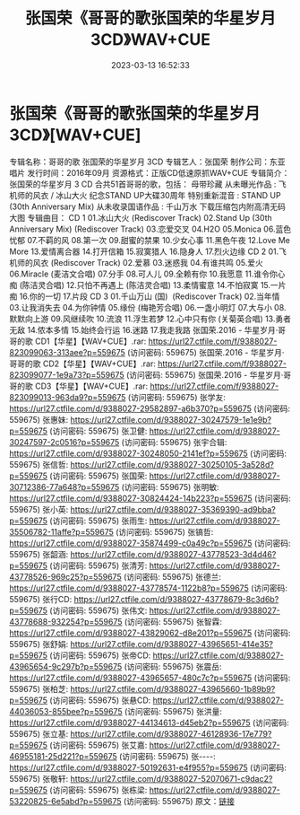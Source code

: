 ﻿---
title: 张国荣《哥哥的歌张国荣的华星岁月3CD》WAV+CUE
date: 2023-03-13 16:52:33
categories: WAV车载音乐、镜像
tags: 华语中文
---
# 张国荣《哥哥的歌张国荣的华星岁月3CD》[WAV+CUE]

专辑名称：哥哥的歌 张国荣的华星岁月
3CD
专辑艺人：张国荣
制作公司：东亚唱片
发行时间：2016年09月
资源格式：正版CD低速原抓WAV+CUE
专辑简介：
张国荣的华星岁月
3 CD 合共51首哥哥的歌，包括：
母带珍藏 从未曝光作品 : 飞机师的风衣 / 冰山大火
纪念STAND UP大碟30周年 特别重新混音 : STAND UP (30th Anniversary Mix)
从未收录国语作品 : 千山万水
下载压缩包内附高清无码大图
专辑曲目：
CD 1
01.冰山大火 (Rediscover Track)
02.Stand Up (30th Anniversary Mix) (Rediscover Track)
03.恋爱交叉
04.H2O
05.Monica
06.蓝色忧郁
07.不羁的风
08.第一次
09.甜蜜的禁果
10.少女心事
11.黑色午夜
12.Love Me More
13.爱情离合器
14.打开信箱
15.寂寞猎人
16.隐身人
17.烈火边缘
CD 2
01.飞机师的风衣 (Rediscover Track)
02.爱慕
03.迷惑我
04.有谁共鸣
05.爱火
06.Miracle (麦洁文合唱)
07.分手
08.可人儿
09.全赖有你
10.我愿意
11.谁令你心痴 (陈洁灵合唱)
12.只怕不再遇上 (陈洁灵合唱)
13.柔情蜜意
14.不怕寂寞
15.一片痴
16.你的一切
17.片段
CD 3
01.千山万山 (国)  (Rediscover
Track)
02.当年情
03.让我消失去
04.为你钟情
05.缘份 (梅艳芳合唱)
06.一盏小明灯
07.大与小
08.默默向上游
09.风继续吹
10.流浪
11.浮生若梦
12.心中只有你 (关菊英合唱)
13.勇者无敌
14.侬本多情
15.始终会行运
16.迷路
17.我走我路
张国荣.2016 - 华星岁月·哥哥的歌 CD1【华星】【WAV+CUE】.rar: https://url27.ctfile.com/f/9388027-823099063-313aee?p=559675
(访问密码: 559675)
张国荣.2016 - 华星岁月·哥哥的歌 CD2【华星】【WAV+CUE】.rar: https://url27.ctfile.com/f/9388027-823099077-1e9a73?p=559675
(访问密码: 559675)
张国荣.2016 - 华星岁月·哥哥的歌 CD3【华星】【WAV+CUE】.rar: https://url27.ctfile.com/f/9388027-823099013-963da9?p=559675
(访问密码: 559675)
张学友: https://url27.ctfile.com/d/9388027-29582897-a6b370?p=559675
(访问密码: 559675)
张惠妹: https://url27.ctfile.com/d/9388027-30247579-1e1e9b?p=559675
(访问密码: 559675)
张卫健: https://url27.ctfile.com/d/9388027-30247597-2c0516?p=559675
(访问密码: 559675)
张宇合辑: https://url27.ctfile.com/d/9388027-30248050-2141ef?p=559675
(访问密码: 559675)
张信哲: https://url27.ctfile.com/d/9388027-30250105-3a528d?p=559675
(访问密码: 559675)
张国荣: https://url27.ctfile.com/d/9388027-30712386-77a648?p=559675
(访问密码: 559675)
张明敏: https://url27.ctfile.com/d/9388027-30824424-14b223?p=559675
(访问密码: 559675)
张小英: https://url27.ctfile.com/d/9388027-35369390-ad9bba?p=559675
(访问密码: 559675)
张雨生: https://url27.ctfile.com/d/9388027-35506782-11affe?p=559675
(访问密码: 559675)
张镐哲: https://url27.ctfile.com/d/9388027-35874499-c0a49c?p=559675
(访问密码: 559675)
张韶涵: https://url27.ctfile.com/d/9388027-43778523-3d4d46?p=559675
(访问密码: 559675)
张清芳: https://url27.ctfile.com/d/9388027-43778526-969c25?p=559675
(访问密码: 559675)
张德兰: https://url27.ctfile.com/d/9388027-43778574-1122b8?p=559675
(访问密码: 559675)
张行CD: https://url27.ctfile.com/d/9388027-43778679-8c3d6b?p=559675
(访问密码: 559675)
张伟文: https://url27.ctfile.com/d/9388027-43778688-932254?p=559675
(访问密码: 559675)
张智霖: https://url27.ctfile.com/d/9388027-43829062-d8e201?p=559675
(访问密码: 559675)
张舒娟: https://url27.ctfile.com/d/9388027-43965651-414e35?p=559675
(访问密码: 559675)
张帝CD: https://url27.ctfile.com/d/9388027-43965654-9c297b?p=559675
(访问密码: 559675)
张震岳: https://url27.ctfile.com/d/9388027-43965657-480c7c?p=559675
(访问密码: 559675)
张柏芝: https://url27.ctfile.com/d/9388027-43965660-1b89b9?p=559675
(访问密码: 559675)
张悬CD: https://url27.ctfile.com/d/9388027-44036053-855bee?p=559675
(访问密码: 559675)
张洪量: https://url27.ctfile.com/d/9388027-44134613-d45eb2?p=559675
(访问密码: 559675)
张立基: https://url27.ctfile.com/d/9388027-46128936-17e779?p=559675
(访问密码: 559675)
张艾嘉: https://url27.ctfile.com/d/9388027-46955181-25d221?p=559675
(访问密码: 559675)
张----: https://url27.ctfile.com/d/9388027-50192631-e4f955?p=559675
(访问密码: 559675)
张敬轩: https://url27.ctfile.com/d/9388027-52070671-c9dac2?p=559675
(访问密码: 559675)
张栋梁: https://url27.ctfile.com/d/9388027-53220825-6e5abd?p=559675
(访问密码: 559675)
原文：[链接](https://blog.sina.com.cn/s/blog_1647c7e76010310zr.html)